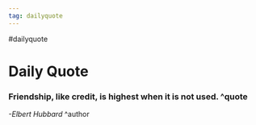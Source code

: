 ```yaml
---
tag: dailyquote
---
```


#dailyquote

# Daily Quote

### Friendship, like credit, is highest when it is not used. ^quote
*-Elbert Hubbard* ^author

